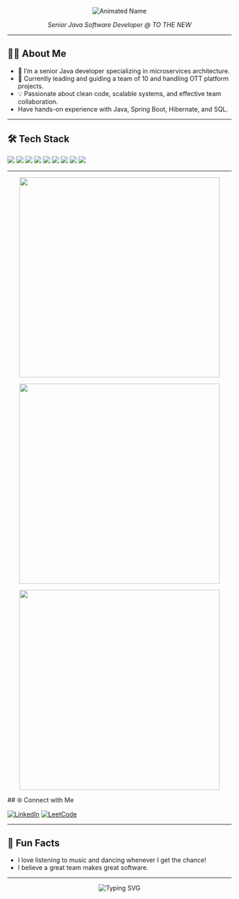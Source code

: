 <!-- Animated Name at the Top -->
<p align="center">
  <img src="https://readme-typing-svg.demolab.com?font=Fira+Code&size=32&pause=1000&color=F7AE03&center=true&vCenter=true&width=600&lines=Hi%2C+I'm+Neha+Budhiraja+%F0%9F%91%8B" alt="Animated Name" />
</p>

<p align="center">
  <em>Senior Java Software Developer @ TO THE NEW</em>
</p>

---

## 👩‍💻 About Me

- 🚀 I’m a senior Java developer specializing in microservices architecture.
- 🎯 Currently leading and guiding a team of 10 and handling OTT platform projects.
- 💡 Passionate about clean code, scalable systems, and effective team collaboration.
- Have hands-on experience with Java, Spring Boot, Hibernate, and SQL.

---

## 🛠️ Tech Stack

<div align="left">
  <img src="https://img.shields.io/badge/Java-ED8B00?style=for-the-badge&logo=java&logoColor=white"/>
  <img src="https://img.shields.io/badge/Spring-6DB33F?style=for-the-badge&logo=spring&logoColor=white"/>
  <img src="https://img.shields.io/badge/Spring%20Boot-6DB33F?style=for-the-badge&logo=springboot&logoColor=white"/>
  <img src="https://img.shields.io/badge/Hibernate-59666C?style=for-the-badge&logo=hibernate&logoColor=white"/>
  <img src="https://img.shields.io/badge/Microservices-FF6F00?style=for-the-badge"/>
  <img src="https://img.shields.io/badge/SQL-4479A1?style=for-the-badge&logo=mysql&logoColor=white"/>
  <img src="https://img.shields.io/badge/MySQL-00758F?style=for-the-badge&logo=mysql&logoColor=white"/>
  <img src="https://img.shields.io/badge/NoSQL-4DB33D?style=for-the-badge"/>
  <img src="https://img.shields.io/badge/Design%20Patterns-7952B3?style=for-the-badge"/>
</div>

---
<!-- Main stats -->
<p align="center">
  <img src="https://github-readme-stats.vercel.app/api?username=nehab19&show_icons=true&theme=github_dark&hide_title=true&hide_border=true" width="450" />
</p>

<!-- Streak stats -->
<p align="center">
  <img src="https://github-readme-streak-stats.herokuapp.com/?user=nehab19&theme=github-dark&hide_border=true" width="450" />
</p>

<!-- Top languages -->
<p align="center">
  <img src="https://github-readme-stats.vercel.app/api/top-langs/?username=nehab19&layout=compact&theme=github_dark&hide_border=true" width="450" />
</p>
## 🌐 Connect with Me

[![LinkedIn](https://img.shields.io/badge/LinkedIn-blue?logo=linkedin&logoColor=white)](https://www.linkedin.com/in/neha-budhiraja/)
[![LeetCode](https://img.shields.io/badge/LeetCode-orange?logo=leetcode&logoColor=white)](https://leetcode.com/u/neha_budhiraja/)

---

## 🎵 Fun Facts

- I love listening to music and dancing whenever I get the chance!  
- I believe a great team makes great software.

---

<!-- Wider Typing SVG for Closing Message -->
<p align="center">
  <img src="https://readme-typing-svg.demolab.com?font=Fira+Code&pause=1000&color=F7AE03&center=true&vCenter=true&multiline=true&width=700&lines=Keep+coding+and+dancing!;Welcome+to+my+GitHub+profile!" alt="Typing SVG" />
</p>
